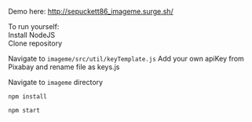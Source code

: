 Demo here: http://sepuckett86_imageme.surge.sh/

To run yourself:<br>
Install NodeJS<br>
Clone repository

Navigate to `imageme/src/util/keyTemplate.js`
Add your own apiKey from Pixabay and rename file as keys.js

Navigate to `imageme` directory

```npm install```

```npm start```
